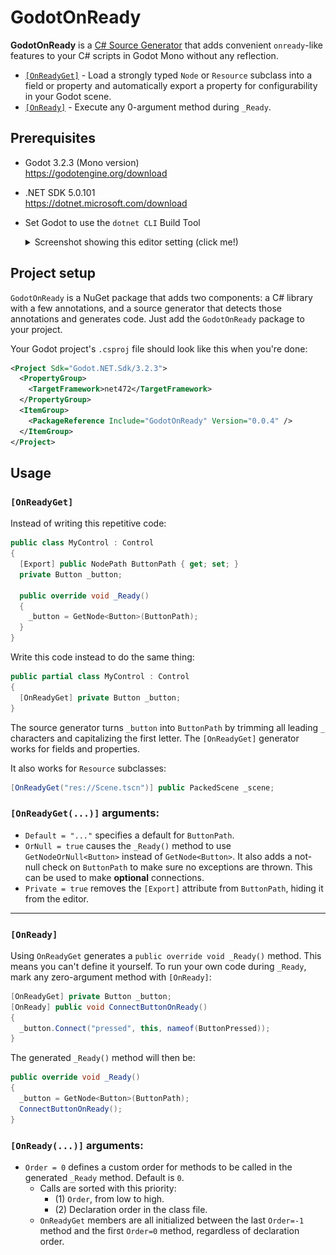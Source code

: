 # GodotOnReady

**GodotOnReady** is a [C# Source Generator] that adds convenient `onready`-like
features to your C# scripts in Godot Mono without any reflection.

* [`[OnReadyGet]`](#onreadyget) - Load a strongly typed `Node` or `Resource`
  subclass into a field or property and automatically export a property for
  configurability in your Godot scene.
* [`[OnReady]`](#OnReady) - Execute any 0-argument method during `_Ready`.

## Prerequisites

* Godot 3.2.3 (Mono version)  
  <https://godotengine.org/download>

* .NET SDK 5.0.101  
  <https://dotnet.microsoft.com/download>

* Set Godot to use the `dotnet CLI` Build Tool  
  <details><summary>Screenshot showing this editor setting (click me!)</summary>

  ![](docs/img/EditorSettings-BuildTool-cli.png)

  </details>

## Project setup

`GodotOnReady` is a NuGet package that adds two components: a C# library with a
few annotations, and a source generator that detects those annotations and
generates code. Just add the `GodotOnReady` package to your project.

Your Godot project's `.csproj` file should look like this when you're done:

```xml
<Project Sdk="Godot.NET.Sdk/3.2.3">
  <PropertyGroup>
    <TargetFramework>net472</TargetFramework>
  </PropertyGroup>
  <ItemGroup>
    <PackageReference Include="GodotOnReady" Version="0.0.4" />
  </ItemGroup>
</Project>
```

## Usage

### `[OnReadyGet]`

Instead of writing this repetitive code:

```cs
public class MyControl : Control
{
  [Export] public NodePath ButtonPath { get; set; }
  private Button _button;

  public override void _Ready()
  {
    _button = GetNode<Button>(ButtonPath);
  }
}
```

Write this code instead to do the same thing:

```cs
public partial class MyControl : Control
{
  [OnReadyGet] private Button _button;
}
```

The source generator turns `_button` into `ButtonPath` by trimming all leading
`_` characters and capitalizing the first letter. The `[OnReadyGet]` generator
works for fields and properties.

It also works for `Resource` subclasses:

```cs
[OnReadyGet("res://Scene.tscn")] public PackedScene _scene;
```

### `[OnReadyGet(...)]` arguments:

* `Default = "..."` specifies a default for `ButtonPath`.
* `OrNull = true` causes the `_Ready()` method to use `GetNodeOrNull<Button>`
  instead of `GetNode<Button>`. It also adds a not-null check on `ButtonPath` to
  make sure no exceptions are thrown. This can be used to make **optional**
  connections.
* `Private = true` removes the `[Export]` attribute from `ButtonPath`, hiding it
  from the editor.

---

### `[OnReady]`

Using `OnReadyGet` generates a `public override void _Ready()` method. This
means you can't define it yourself. To run your own code during `_Ready`, mark
any zero-argument method with `[OnReady]`:

```cs
[OnReadyGet] private Button _button;
[OnReady] public void ConnectButtonOnReady()
{
  _button.Connect("pressed", this, nameof(ButtonPressed));
}
```

The generated `_Ready()` method will then be:

```cs
public override void _Ready()
{
  _button = GetNode<Button>(ButtonPath);
  ConnectButtonOnReady();
}
```

### `[OnReady(...)]` arguments:

* `Order = 0` defines a custom order for methods to be called in the generated
  `_Ready` method. Default is `0`.
  * Calls are sorted with this priority:
    * (1) `Order`, from low to high.
    * (2) Declaration order in the class file.
  * `OnReadyGet` members are all initialized between the last `Order=-1` method
    and the first `Order=0` method, regardless of declaration order.


[C# Source Generator]: https://devblogs.microsoft.com/dotnet/new-c-source-generator-samples/
